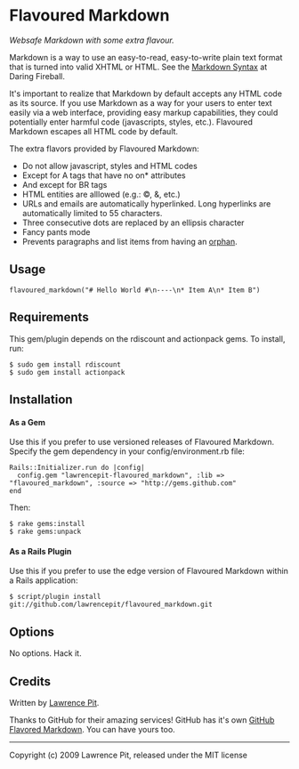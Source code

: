 Flavoured Markdown
==================

*Websafe Markdown with some extra flavour.*

Markdown is a way to use an easy-to-read, easy-to-write plain text format that is turned into valid XHTML or HTML. See the <a href='http://daringfireball.net/projects/markdown/syntax'>Markdown Syntax</a> at Daring Fireball.

It's important to realize that Markdown by default accepts any HTML code as its source. If you use Markdown as a way for your users to enter text easily via a web interface, providing easy markup capabilities, they could potentially enter harmful code (javascripts, styles, etc.). Flavoured Markdown escapes all HTML code by default.

The extra flavors provided by Flavoured Markdown:

* Do not allow javascript, styles and HTML codes
* Except for A tags that have no on* attributes
* And except for BR tags
* HTML entities are alllowed (e.g.: &copy;, &amp;, etc.)
* URLs and emails are automatically hyperlinked. Long hyperlinks are automatically limited to 55 characters.
* Three consecutive dots are replaced by an ellipsis character
* Fancy pants mode
* Prevents paragraphs and list items from having an <a href='http://en.wikipedia.org/wiki/Widows_and_orphans'>orphan</a>.


Usage
-----

    flavoured_markdown("# Hello World #\n----\n* Item A\n* Item B")


Requirements
------------

This gem/plugin depends on the rdiscount and actionpack gems. To install, run:

    $ sudo gem install rdiscount
    $ sudo gem install actionpack


Installation
------------

#### As a Gem

Use this if you prefer to use versioned releases of Flavoured Markdown.
Specify the gem dependency in your config/environment.rb file:

    Rails::Initializer.run do |config|
      config.gem "lawrencepit-flavoured_markdown", :lib => "flavoured_markdown", :source => "http://gems.github.com"
    end

Then:

    $ rake gems:install
    $ rake gems:unpack

#### As a Rails Plugin

Use this if you prefer to use the edge version of Flavoured Markdown within a Rails application:

    $ script/plugin install git://github.com/lawrencepit/flavoured_markdown.git


Options
-------

No options. Hack it.


Credits
-------

Written by [Lawrence Pit](http://lawrencepit.com).

Thanks to GitHub for their amazing services!
GitHub has it's own <a href='http://github.github.com/github-flavored-markdown/'>GitHub Flavored Markdown</a>.
You can have yours too.


----
Copyright (c) 2009 Lawrence Pit, released under the MIT license
